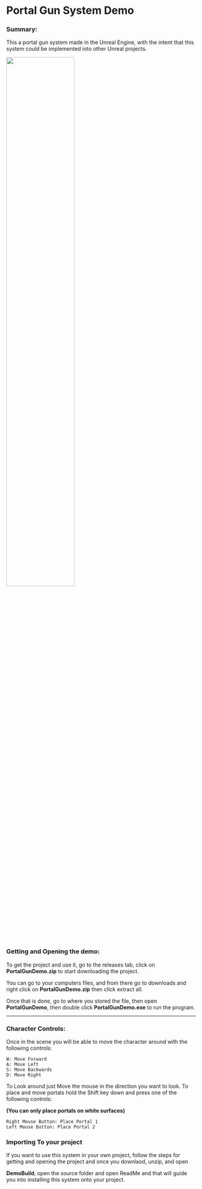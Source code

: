 # Portal Gun System Demo

### Summary:

This a portal gun system made in the Unreal Engine, with the intent that this system could be implemented into other Unreal projects. 

<img src="PortalGun.gif"  width=60% height=60%>

### Getting and Opening the demo:

To get the project and use it, go to the releases tab, click on __PortalGunDemo.zip__ to start downloading the project.

You can go to your computers files, and from there go to downloads and right click on __PortalGunDemo.zip__ then click extract all.

Once that is done, go to where you stored the file, then open __PortalGunDemo__, then double click __PortalGunDemo.exe__ to run the program. 

---
### Character Controls:

Once in the scene you will be able to move the character around with the following controls:

    W: Move Forward
    A: Move Left
    S: Move Backwards
    D: Move Right
    
To Look around just Move the mouse in the direction you want to look.
To place and move portals hold the Shift key down and press one of the following controls:

**(You can only place portals on white surfaces)**

    Right Mouse Button: Place Portal 1
    Left Mouse Button: Place Portal 2

### Importing To your project

If you want to use this system in your own project, follow the steps for getting and opening the project and once you downlaod, unzip, and open

__DemoBuild__, open the source folder and open ReadMe and that will guide you into installing this system onto your project.
